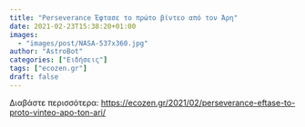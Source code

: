 ```yaml
---
title: "Perseverance Έφτασε το πρώτο βίντεο από τον Άρη"
date: 2021-02-23T15:38:20+01:00
images:
  - "images/post/NASA-537x360.jpg"
author: "AstroBot"
categories: ["Ειδήσεις"]
tags: ["ecozen.gr"]
draft: false
---
```




Διαβάστε περισσότερα: https://ecozen.gr/2021/02/perseverance-eftase-to-proto-vinteo-apo-ton-ari/
